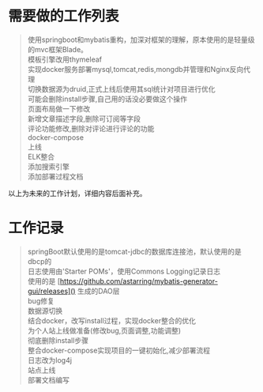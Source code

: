 # 需要做的工作列表

> 使用springboot和mybatis重构，加深对框架的理解，原本使用的是轻量级的mvc框架Blade。<br/>
> 模板引擎改用thymeleaf<br/>
> 实现docker服务部署mysql,tomcat,redis,mongdb并管理和Nginx反向代理<br/>
> 切换数据源为druid,正式上线后使用其sql统计对项目进行优化<br/>
> 可能会删除install步骤,自己用的话没必要做这个操作<br/>
> 页面布局做一下修改<br/>
> 新增文章描述字段,删除可订阅等字段<br/>
> 评论功能修改,删除对评论进行评论的功能<br/>
> docker-compose<br/>
> 上线<br/>
> ELK整合<br/>
> 添加搜索引擎<br/>
> 添加部署过程文档<br/>

以上为未来的工作计划，详细内容后面补充。


# 工作记录

> springBoot默认使用的是tomcat-jdbc的数据库连接池，默认使用的是dbcp的<br/>
> 日志使用由'Starter POMs'，使用Commons Logging记录日志<br/>
> 使用的是 [https://github.com/astarring/mybatis-generator-gui/releases]() 生成的DAO层<br/>
> bug修复<br/>
> 数据源切换<br/>
> 结合docker，改写install过程，实现docker整合的优化<br/>
> 为个人站上线做准备(修改bug,页面调整,功能调整)<br/>
> 彻底删除install步骤<br/>
> 整合docker-compose实现项目的一键初始化,减少部署流程<br/>
> 日志改为log4j<br/>
> 站点上线<br/>
> 部署文档编写<br/>
